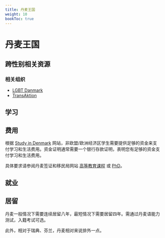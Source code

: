 ```yaml
---
title: 丹麦王国
weight: 10
bookToc: true
---
```


# 丹麦王国

## 跨性别相关资源

### 相关组织

- [LGBT Danmark](https://lgbt.dk/)
- [TransAktion](https://www.trans-aktion.dk/)


## 学习

## 费用

根据 [Study in Denmark](https://studyindenmark.dk/) 网站，非欧盟/欧洲经济区学生需要提供足够的资金来支付学习和生活费用。资金证明通常需要一个银行存款证明，表明您有足够的资金支付学习和生活费用。

具体要求请参阅丹麦签证和移民局网站 [高等教育课程](https://www.nyidanmark.dk/en-GB/You-want-to-apply/Study/Higher-education) 或 [PhD](https://www.nyidanmark.dk/en-GB/You-want-to-apply/PhD)。

## 就业


## 居留

丹麦一般情况下需要连续居留八年，最短情况下需要居留四年。需通过丹麦语能力测试，入籍考试可选。

此外，相对于瑞典、芬兰，丹麦相对来说排外一点。